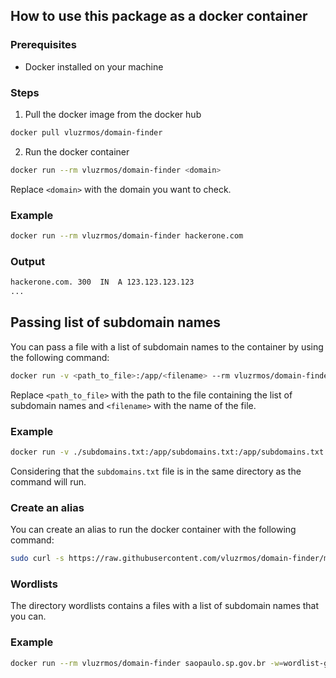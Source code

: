 <!-- Tell how to use this package as a docker container -->

## How to use this package as a docker container

### Prerequisites
- Docker installed on your machine

### Steps
1. Pull the docker image from the docker hub
```bash
docker pull vluzrmos/domain-finder
```

2. Run the docker container
```bash
docker run --rm vluzrmos/domain-finder <domain>
```

Replace `<domain>` with the domain you want to check.

### Example
```bash
docker run --rm vluzrmos/domain-finder hackerone.com
```

### Output
```bash
hackerone.com. 300  IN  A 123.123.123.123
...
```

## Passing list of subdomain names
You can pass a file with a list of subdomain names to the container by using the following command:
```bash
docker run -v <path_to_file>:/app/<filename> --rm vluzrmos/domain-finder <domain> -w=<filename>
```

Replace `<path_to_file>` with the path to the file containing the list of subdomain names and `<filename>` with the name of the file.

### Example
```bash
docker run -v ./subdomains.txt:/app/subdomains.txt:/app/subdomains.txt --rm vluzrmos/domain-finder hackerone.com -w=subdomains.txt
```

Considering that the `subdomains.txt` file is in the same directory as the command will run.


### Create an alias
You can create an alias to run the docker container with the following command:
```bash
sudo curl -s https://raw.githubusercontent.com/vluzrmos/domain-finder/main/run.sh -o /usr/local/bin/domain-finder && sudo chmod +x /usr/local/bin/domain-finder
```

### Wordlists
The directory wordlists contains a files with a list of subdomain names that you can.

### Example
```bash
docker run --rm vluzrmos/domain-finder saopaulo.sp.gov.br -w=wordlist-gov.br.txt
```